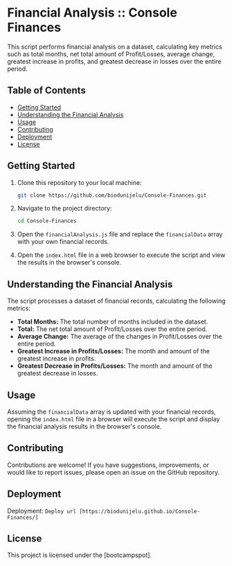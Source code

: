 # Financial Analysis :: Console Finances

This script performs financial analysis on a dataset, calculating key metrics such as total months, net total amount of Profit/Losses, average change, greatest increase in profits, and greatest decrease in losses over the entire period.

## Table of Contents

- [Getting Started](#getting-started)
- [Understanding the Financial Analysis](#Understanding-the-financial-analysis)
- [Usage](#usage)
- [Contributing](#contributing)
- [Deployment](#deployment)
- [License](#license)

## Getting Started

1. Clone this repository to your local machine:

    ```bash
    git clone https://github.com/biodunijelu/Console-Finances.git
    ```

2. Navigate to the project directory:

    ```bash
    cd Console-Finances
    ```

3. Open the `financialAnalysis.js` file and replace the `financialData` array with your own financial records.

4. Open the `index.html` file in a web browser to execute the script and view the results in the browser's console.

## Understanding the Financial Analysis

The script processes a dataset of financial records, calculating the following metrics:

- **Total Months:** The total number of months included in the dataset.
- **Total:** The net total amount of Profit/Losses over the entire period.
- **Average Change:** The average of the changes in Profit/Losses over the entire period.
- **Greatest Increase in Profits/Losses:** The month and amount of the greatest increase in profits.
- **Greatest Decrease in Profits/Losses:** The month and amount of the greatest decrease in losses.

## Usage

Assuming the `financialData` array is updated with your financial records, opening the `index.html` file in a browser will execute the script and display the financial analysis results in the browser's console.

## Contributing

Contributions are welcome! If you have suggestions, improvements, or would like to report issues, please open an issue on the GitHub repository.

## Deployment

Deployment: `Deploy url [https://biodunijelu.github.io/Console-Finances/]`

## License

This project is licensed under the [bootcampspot]. 


